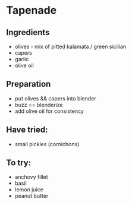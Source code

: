 # Tapenade

## Ingredients
* olives - mix of pitted kalamata / green sicilian
* capers
* garlic
* olive oil

## Preparation
* put olives && capers into blender
* buzz == blenderize 
* add olive oil for consistency 

## Have tried:
* small pickles (cornichons)

## To try:
* anchovy fillet
* basil
* lemon juice
* peanut butter
